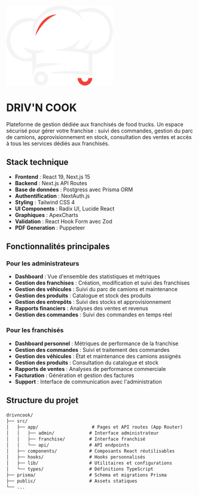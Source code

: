 ![Logo du projet](./public/logo-white.svg)

# DRIV'N COOK

Plateforme de gestion dédiée aux franchisés de food trucks. Un espace sécurisé pour gérer votre franchise : suivi des commandes, gestion du parc de camions, approvisionnement en stock, consultation des ventes et accès à tous les services dédiés aux franchisés.

## Stack technique

- **Frontend** : React 19, Next.js 15
- **Backend** : Next.js API Routes
- **Base de données** : Postgress avec Prisma ORM
- **Authentification** : NextAuth.js
- **Styling** : Tailwind CSS 4
- **UI Components** : Radix UI, Lucide React
- **Graphiques** : ApexCharts
- **Validation** : React Hook Form avec Zod
- **PDF Generation** : Puppeteer

## Fonctionnalités principales

### Pour les administrateurs
- **Dashboard** : Vue d'ensemble des statistiques et métriques
- **Gestion des franchises** : Création, modification et suivi des franchises
- **Gestion des véhicules** : Suivi du parc de camions et maintenance
- **Gestion des produits** : Catalogue et stock des produits
- **Gestion des entrepôts** : Suivi des stocks et approvisionnement
- **Rapports financiers** : Analyses des ventes et revenus
- **Gestion des commandes** : Suivi des commandes en temps réel

### Pour les franchisés
- **Dashboard personnel** : Métriques de performance de la franchise
- **Gestion des commandes** : Suivi et traitement des commandes
- **Gestion des véhicules** : État et maintenance des camions assignés
- **Gestion des produits** : Consultation du catalogue et stock
- **Rapports de ventes** : Analyses de performance commerciale
- **Facturation** : Génération et gestion des factures
- **Support** : Interface de communication avec l'administration

## Structure du projet

```
drivncook/
├── src/
│   ├── app/                    # Pages et API routes (App Router)
│   │   ├── admin/             # Interface administrateur
│   │   ├── franchise/         # Interface franchisé
│   │   └── api/               # API endpoints
│   ├── components/            # Composants React réutilisables
│   ├── hooks/                 # Hooks personnalisés
│   ├── lib/                   # Utilitaires et configurations
│   └── types/                 # Définitions TypeScript
├── prisma/                    # Schema et migrations Prisma
├── public/                    # Assets statiques
└── ...
```